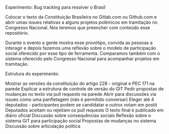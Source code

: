 Experimento: Bug tracking para resolver o Brasil

Colocar o texto da Constituição Brasileira no Gitlab.com ou Github.com e abrir umas issues relativas a alguns projetos polêmicos em tramitação no Congresso Nacional. Nós teremos que preencher com conteúdo esse repositório. 

Durante o evento a gente mostra esse provótipo, convida as pessoas a interagir e depois fazemos uma reflexão sobre o modelo de participação social oferecido por esse tipo de ferramenta. Comparamos também com o sistema oferecido pelo Congresso Nacional para acompanhar projetos em tramitação. 

Estrutura do experimento:

Mostrar as versões da constituição do artigo 228 - original e PEC 171 na parede
Explicar a estrutura de controle de versão do GIT
Pedir propostas de mudanças no texto via pull requests na parede
Abrir para discussões via issues como uma panfletagem (não é permitido conversar)
Eleger até 4 deputados - participantes podem se candidatar e outros votam em postit
Deputados aceitam ou rejeitam os pull requests
O texto final é publicado em diário oficial
Discussão sobre consequências sociais
Reflexão sobre o sistema GIT para participação social
Propostas de mudanças no sistema
Discussão sobre articulação política
